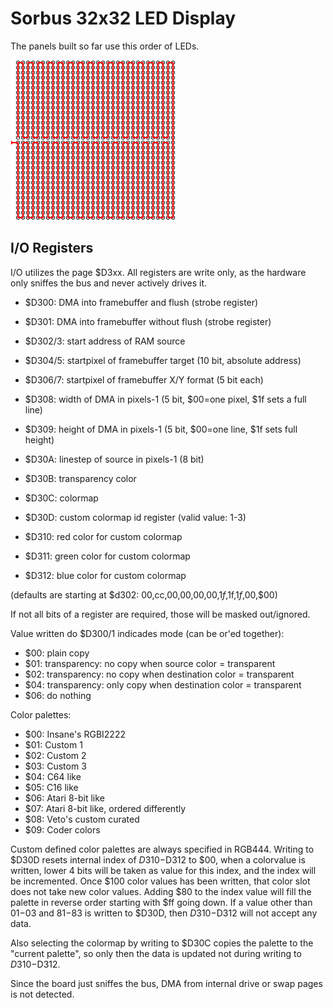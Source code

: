 
Sorbus 32x32 LED Display
========================

The panels built so far use this order of LEDs.

![LED order](images/WS2812_order.gif)

I/O Registers
-------------

I/O utilizes the page $D3xx. All registers are write only, as the hardware
only sniffes the bus and never actively drives it.

- $D300: DMA into framebuffer and flush (strobe register)
- $D301: DMA into framebuffer without flush (strobe register)
- $D302/3: start address of RAM source
- $D304/5: startpixel of framebuffer target (10 bit, absolute address)
- $D306/7: startpixel of framebuffer X/Y format (5 bit each)
- $D308: width of DMA in pixels-1 (5 bit, $00=one pixel, $1f sets a full line)
- $D309: height of DMA in pixels-1 (5 bit, $00=one line, $1f sets full height)
- $D30A: linestep of source in pixels-1 (8 bit)
- $D30B: transparency color
- $D30C: colormap
- $D30D: custom colormap id register (valid value: 1-3)

- $D310: red color for custom colormap
- $D311: green color for custom colormap
- $D312: blue color for custom colormap

(defaults are starting at $d302: $00,$cc,$00,$00,$00,$00,$1f,$1f,$1f,$00,$00)

If not all bits of a register are required, those will be masked out/ignored.

Value written do $D300/1 indicades mode (can be or'ed together):
- $00: plain copy
- $01: transparency: no copy when source color = transparent
- $02: transparency: no copy when destination color = transparent
- $04: transparency: only copy when destination color = transparent
- $06: do nothing

Color palettes:
- $00: Insane's RGBI2222
- $01: Custom 1
- $02: Custom 2
- $03: Custom 3
- $04: C64 like
- $05: C16 like
- $06: Atari 8-bit like
- $07: Atari 8-bit like, ordered differently
- $08: Veto's custom curated
- $09: Coder colors

Custom defined color palettes are always specified in RGB444. Writing
to $D30D resets internal index of $D310-$D312 to $00, when a colorvalue
is written, lower 4 bits will be taken as value for this index, and the
index will be incremented. Once $100 color values has been written,
that color slot does not take new color values. Adding $80 to the index
value will fill the palette in reverse order starting with $ff going
down. If a value other than $01-$03 and $81-$83 is written to $D30D,
then $D310-$D312 will not accept any data.

Also selecting the colormap by writing to $D30C copies the palette to the
"current palette", so only then the data is updated not during writing to
$D310-$D312.

Since the board just sniffes the bus, DMA from internal drive or swap
pages is not detected.
